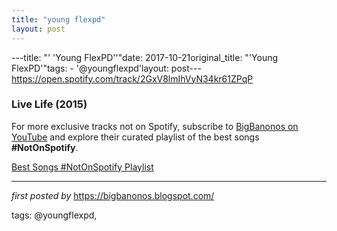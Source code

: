 ```yaml
---
title: "young flexpd"
layout: post
---
```

---title: "' 'Young FlexPD''"date: 2017-10-21original_title: "'Young FlexPD'"tags:  - '@youngflexpd'layout: post---https://open.spotify.com/track/2GxV8lmIhVyN34kr61ZPqP<h3>Live Life (2015)</h3><!--Subscribe and Playlist Links--><div>    <p>For more exclusive tracks not on Spotify, subscribe to <a href="https://www.youtube.com/@BigBanonos" target="_blank">BigBanonos on YouTube</a> and explore their curated playlist of the best songs <strong>#NotOnSpotify</strong>.</p>    <p><a href="https://www.youtube.com/playlist?list=PLtuNtuTatqI0kFahUCbtbfenC_ET5O_tr" target="_blank">Best Songs #NotOnSpotify Playlist<br /></a></p></div><hr /><p><em>first posted by</em> <a href="https://bigbanonos.blogspot.com/" rel="noopener" target="_new">https://bigbanonos.blogspot.com/</a></p><p>tags: @youngflexpd,</p>